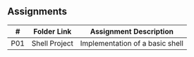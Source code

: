 ## Assignments

|  #  | Folder Link | Assignment Description |
| :-: | ----------- | ---------------------- |
| P01 | Shell Project | Implementation of a basic shell |

